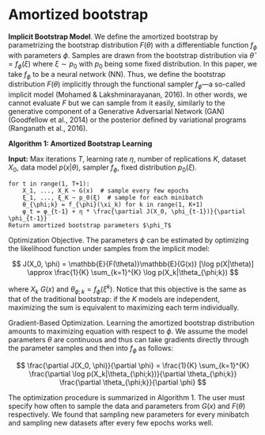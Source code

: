 # Amortized bootstrap
**Implicit Bootstrap Model**. We define the amortized bootstrap by parametrizing the bootstrap distribution $F(\theta)$ with a differentiable function $f_{\phi}$ with parameters $\phi$. Samples are drawn from the bootstrap distribution via $\hat{\theta} = f_{\phi}(\xi)$ where $\xi \sim p_0$ with $p_0$ being some fixed distribution. In this paper, we take $f_{\phi}$ to be a neural network (NN). Thus, we define the bootstrap distribution $F(\theta)$ implicitly through the functional sampler $f_{\phi}$—a so-called implicit model (Mohamed & Lakshminarayanan, 2016). In other words, we cannot evaluate $F$ but we can sample from it easily, similarly to the generative component of a Generative Adversarial Network (GAN) (Goodfellow et al., 2014) or the posterior defined by variational programs (Ranganath et al., 2016).

**Algorithm 1: Amortized Bootstrap Learning**

**Input:** Max iterations $T$, learning rate $\eta$, number of replications $K$, dataset $X_0$, data model $p(x|\theta)$, sampler $f_{\phi}$, fixed distribution $p_0(\xi)$.

```
for t in range(1, T+1):
    X_1, ..., X_K ~ G(x)  # sample every few epochs
    ξ_1, ..., ξ_K ~ p_0(ξ)  # sample for each minibatch
    θ_{\phi;k} = f_{\phi}(\xi_k) for k in range(1, K+1)
    φ_t = φ_{t-1} + η * \frac{\partial J(X_0, \phi_{t-1})}{\partial \phi_{t-1}}
Return amortized bootstrap parameters $\phi_T$
```
Optimization Objective. The parameters $\phi$ can be estimated by optimizing the likelihood function under samples from the implicit model:

$$ J(X_0, \phi) = \mathbb{E}{F(\theta)}\mathbb{E}{G(x)} [\log p(X|\theta)] \approx \frac{1}{K} \sum_{k=1}^{K} \log p(X_k|\theta_{\phi;k}) $$

where $X_k ~ G(x)$ and $\theta_{\phi;k} = f_{\phi}(\xi^k)$. Notice that this objective is the same as that of the traditional bootstrap: if the $K$ models are independent, maximizing the sum is equivalent to maximizing each term individually.

Gradient-Based Optimization. Learning the amortized bootstrap distribution amounts to maximizing equation with respect to $\phi$. We assume the model parameters $\theta$ are continuous and thus can take gradients directly through the parameter samples and then into $f_{\phi}$ as follows:

$$ \frac{\partial J(X_0, \phi)}{\partial \phi} = \frac{1}{K} \sum_{k=1}^{K} \frac{\partial \log p(X_k|\theta_{\phi;k})}{\partial \theta_{\phi;k}} \frac{\partial \theta_{\phi;k}}{\partial \phi} $$

The optimization procedure is summarized in Algorithm 1. The user must specify how often to sample the data and parameters from $G(x)$ and $F(\theta)$ respectively. We found that sampling new parameters for every minibatch and sampling new datasets after every few epochs works well.
